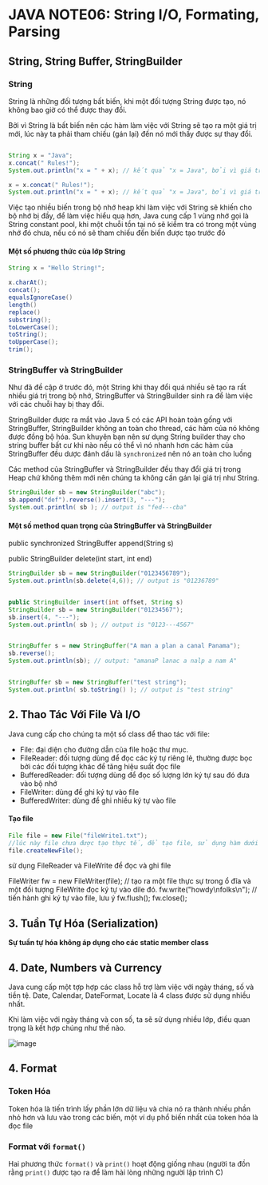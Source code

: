 # JAVA NOTE06: String I/O, Formating, Parsing
## String, String Buffer, StringBuilder
### String
String là những đối tượng bất biến, khi một đối tượng String được tạo, nó không bao giờ có thể được thay đổi.

Bởi vì String là bất biến nên các hàm làm việc với String sẽ tạo ra một giá trị mới, lúc này ta phải tham chiếu (gán lại) đến nó mới thấy được sự thay đổi.
```java

String x = "Java";
x.concat(" Rules!");
System.out.println("x = " + x); // kết quả "x = Java", bởi vì giá trị Java Rules! không được gán cho biến nào hết.

x = x.concat(" Rules!");
System.out.println("x = " + x); // kết quả "x = Java", bởi vì giá trị "Java Rules!" đã được gán cho biến x.
```
Việc tạo nhiều biến trong bộ nhớ heap khi làm việc với String sẽ khiến cho bộ nhớ bị đầy, để làm việc hiểu quạ hơn, Java cung cấp 1 vùng nhớ gọi là String constant pool, khi một chuỗi tồn tại nó sẽ kiểm tra có trong một vùng nhớ đó chưa, nếu có nó sẽ tham chiếu đến biến được tạo trước đó

#### Một số phương thức của lớp String
```java
String x = "Hello String!";

x.charAt();
concat();
equalsIgnoreCase()
length()
replace()
substring();
toLowerCase();
toString();
toUpperCase();
trim();
```
### StringBuffer và StringBuilder
Như đã đề cập ở trước đó, một String khi thay đổi quá nhiều sẽ tạo ra rất nhiều giá trị trong bộ nhớ, StringBuffer và StringBuilder sinh ra để làm việc với các chuỗi hay bị thay đổi.

StringBuilder được ra mắt vào Java 5 có các API hoàn toàn gống với StringBuffer, StringBuilder không an toàn cho thread, các hàm của nó không được đồng bộ hóa. Sun khuyên bạn nên sư dụng String builder thay cho string buffer bất cư khi nào nếu có thể vì nó nhanh hơn
các hàm của StringBuffer đều dược đánh dấu là `synchronized` nên nó an toàn cho luồng

Các method của StringBuffer và StringBuilder đều thay đổi giá trị trong Heap chứ không thêm mới nên chúng ta không cần gán lại giá trị như String.
```java
StringBuilder sb = new StringBuilder("abc");
sb.append("def").reverse().insert(3, "---");
System.out.println( sb ); // output is "fed---cba"
```
#### Một số method quan trọng của StringBuffer và StringBuilder
public synchronized StringBuffer append(String s) 

public StringBuilder delete(int start, int end) 
```java
StringBuilder sb = new StringBuilder("0123456789");
System.out.println(sb.delete(4,6)); // output is "01236789"


public StringBuilder insert(int offset, String s)
StringBuilder sb = new StringBuilder("01234567");
sb.insert(4, "---");
System.out.println( sb ); // output is "0123---4567"


StringBuffer s = new StringBuffer("A man a plan a canal Panama");
sb.reverse();
System.out.println(sb); // output: "amanaP lanac a nalp a nam A"


StringBuffer sb = new StringBuffer("test string");
System.out.println( sb.toString() ); // output is "test string"
```
## 2. Thao Tác Với File Và I/O
Java cung cấp cho chúng ta một số class để thao tác với file:
- File: đại diện cho đường dẫn của file hoặc thư mục.
- FileReader: đối tượng dùng để đọc các ký tự riêng lẻ, thường được bọc bởi các đối tượng khác để tăng hiệu suất đọc file
- BufferedReader: đối tượng dùng để đọc số lượng lớn ký tự sau đó đưa vào bộ nhớ
- FileWriter: dùng để ghi ký tự vào file
- BufferedWriter: dùng để ghi nhiều ký tự vào file
#### Tạo file 
```java
File file = new File("fileWrite1.txt");
//lúc này file chưa được tạo thực tế, để tạo file, sử dụng hàm dưới đây
file.createNewFile();
```
sử dụng FileReader và FileWrite để đọc và ghi file

FileWriter fw = new FileWriter(file);
// tạo ra một file thực sự trong ổ đĩa và một đối tượng FileWrite đọc ký tự vào dile đó.
fw.write("howdy\nfolks\n"); // tiến hành ghi ký tự vào file, lưu ý 
fw.flush();
fw.close();

## 3. Tuần Tự Hóa (Serialization)
**Sự tuần tự hóa không áp dụng cho các static member class**

## 4. Date, Numbers và Currency
Java cung cấp một tợp hợp các class hỗ trợ làm việc với ngày tháng, số và tiền tệ. Date, Calendar, DateFormat, Locate là 4 class được sử dụng nhiều nhất.

Khi làm việc với ngày tháng và con số, ta sẽ sử dụng nhiều lớp, điều quan trọng là kết hợp chúng như thế nào.

![image](https://github.com/1truong9song9hiep8/java-notes/assets/101247928/43de11b7-9555-49ba-a1e3-9fc54989cc2d)





## 4. Format

### Token Hóa
Token hóa là tiến trình lấy phần lớn dữ liệu và chia nó ra thành nhiều phần nhỏ hơn và lưu vào trong các biến, một ví dụ phổ biến nhất của token hóa là đọc file



### Format với `format()`
Hai phương thức `format()` và `print()` hoạt động giống nhau (người ta đồn rằng `print()` được tạo ra để làm hài lòng những người lập trình C)
